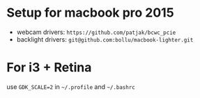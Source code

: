 # Setup for macbook pro 2015

- webcam drivers: `https://github.com/patjak/bcwc_pcie`
- backlight drivers: `git@github.com:bollu/macbook-lighter.git`


# For i3 + Retina

use `GDK_SCALE=2` in `~/.profile` and `~/.bashrc`
